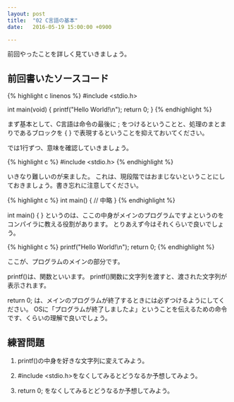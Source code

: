 ```yaml
---
layout: post
title:  "02 C言語の基本"
date:   2016-05-19 15:00:00 +0900

---
```



前回やったことを詳しく見ていきましょう。

## 前回書いたソースコード

{% highlight c linenos %}
#include <stdio.h>

int main(void) {
        printf("Hello World!\n");
        return 0;
}
{% endhighlight %}

まず基本として、C言語は命令の最後に ; をつけるということと、処理のまとまりであるブロックを { } で表現するということを抑えておいてください。

では1行ずつ、意味を確認していきましょう。

{% highlight c %}
#include <stdio.h>
{% endhighlight %}

いきなり難しいのが来ました。
これは、現段階ではおまじないということにしておきましょう。書き忘れに注意してください。


{% highlight c %}
int main()
{
    // 中略
}
{% endhighlight %}

int main() { } というのは、ここの中身がメインのプログラムですよというのをコンパイラに教える役割があります。
とりあえず今はそれくらいで良いでしょう。


{% highlight c %}
        printf("Hello World!\n");
        return 0;
{% endhighlight %}

ここが、プログラムのメインの部分です。

printf()は、関数といいます。
printf()関数に文字列を渡すと、渡された文字列が表示されます。

return 0; は、メインのプログラムが終了するときには必ずつけるようにしてください。
OSに「プログラムが終了しましたよ」ということを伝えるための命令です、くらいの理解で良いでしょう。


## 練習問題

1. printf()の中身を好きな文字列に変えてみよう。

2. #include <stdio.h>をなくしてみるとどうなるか予想してみよう。

3. return 0; をなくしてみるとどうなるか予想してみよう。

